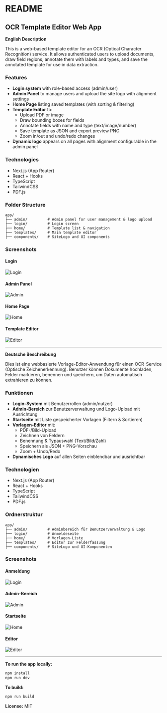 
README
======

OCR Template Editor Web App
---------------------------

**English Description**

This is a web-based template editor for an OCR (Optical Character Recognition) service. It allows authenticated users to upload documents, draw field regions, annotate them with labels and types, and save the annotated template for use in data extraction.

### Features

- **Login system** with role-based access (admin/user)
- **Admin Panel** to manage users and upload the site logo with alignment settings
- **Home Page** listing saved templates (with sorting & filtering)
- **Template Editor** to:
  - Upload PDF or image
  - Draw bounding boxes for fields
  - Annotate fields with name and type (text/image/number)
  - Save template as JSON and export preview PNG
  - Zoom in/out and undo/redo changes
- **Dynamic logo** appears on all pages with alignment configurable in the admin panel

### Technologies

- Next.js (App Router)
- React + Hooks
- TypeScript
- TailwindCSS
- PDF.js

### Folder Structure

```
app/
├── admin/         # Admin panel for user management & logo upload
├── login/         # Login screen
├── home/          # Template list & navigation
├── templates/     # Main template editor
├── components/    # SiteLogo and UI components
```

### Screenshots

#### Login
![Login](./screenshots/login.png)

#### Admin Panel
![Admin](./screenshots/admin.png)

#### Home Page
![Home](./screenshots/home.png)

#### Template Editor
![Editor](./screenshots/templates.png)


---

**Deutsche Beschreibung**

Dies ist eine webbasierte Vorlage-Editor-Anwendung für einen OCR-Service (Optische Zeichenerkennung). Benutzer können Dokumente hochladen, Felder markieren, benennen und speichern, um Daten automatisch extrahieren zu können.

### Funktionen

- **Login-System** mit Benutzerrollen (admin/nutzer)
- **Admin-Bereich** zur Benutzerverwaltung und Logo-Upload mit Ausrichtung
- **Startseite** mit Liste gespeicherter Vorlagen (Filtern & Sortieren)
- **Vorlagen-Editor** mit:
  - PDF-/Bild-Upload
  - Zeichnen von Feldern
  - Benennung & Typauswahl (Text/Bild/Zahl)
  - Speichern als JSON + PNG-Vorschau
  - Zoom + Undo/Redo
- **Dynamisches Logo** auf allen Seiten einblendbar und ausrichtbar

### Technologien

- Next.js (App Router)
- React + Hooks
- TypeScript
- TailwindCSS
- PDF.js

### Ordnerstruktur

```
app/
├── admin/         # Adminbereich für Benutzerverwaltung & Logo
├── login/         # Anmeldeseite
├── home/          # Vorlagen-Liste
├── templates/     # Editor zur Felderfassung
├── components/    # SiteLogo und UI-Komponenten
```

### Screenshots

#### Anmeldung
![Login](./screenshots/login.png)

#### Admin-Bereich
![Admin](./screenshots/admin.png)

#### Startseite
![Home](./screenshots/home.png)

#### Editor
![Editor](./screenshots/templates.png)

---

**To run the app locally:**
```bash
npm install
npm run dev
```

**To build:**
```bash
npm run build
```

**License:** MIT
